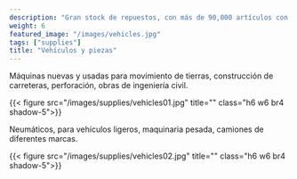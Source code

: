 ```yaml
---
description: "Gran stock de repuestos, con más de 90,000 artículos con sus informes de especificaciones de fabricación del producto"
weight: 6
featured_image: "/images/vehicles.jpg"
tags: ["supplies"]
title: "Vehículos y piezas"
---
```

Máquinas nuevas y usadas para movimiento de tierras, construcción de carreteras, perforación, obras de ingeniería civil.

{{< figure src="/images/supplies/vehicles01.jpg" title="" class="h6 w6 br4 shadow-5">}}

Neumáticos, para vehículos ligeros, maquinaria pesada, camiones de diferentes marcas.

{{< figure src="/images/supplies/vehicles02.jpg" title="" class="h6 w6 br4 shadow-5">}}